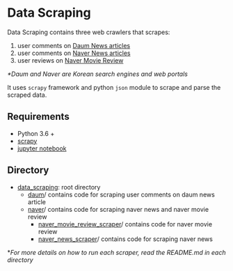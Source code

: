 # Data Scraping

Data Scraping contains three web crawlers that scrapes:

1) user comments on [Daum News articles](https://media.daum.net/) </br>
2) user comments on [Naver News articles](https://news.naver.com/) </br>
3) user reviews on [Naver Movie Review](https://movie.naver.com)

_*Daum and Naver are Korean search engines and web portals_

It uses `scrapy` framework and python `json` module to scrape and parse the scraped data.

## Requirements

* Python 3.6 +
* [scrapy](https://scrapy.org/)
* [jupyter notebook](https://jupyter.org/install)


## Directory
* [data_scraping](https://github.com/hkimkim/data-scraping):  root directory
    * [daum](https://github.com/hkimkim/data-scraping/tree/master/daum/)/ contains code for scraping user comments on daum news article </br>
    * [naver](https://github.com/hkimkim/data-scraping/tree/master/naver)/ contains code for scraping naver news and naver movie review
        * [naver_movie_review_scraper](https://github.com/hkimkim/data-scraping/tree/master/naver/naver_movie_review_scraper)/ contains code for naver movie review
        * [naver_news_scraper](https://github.com/hkimkim/data-scraping/tree/master/naver/naver_news_scraper)/ contains code for scraping naver news

*_For more details on how to run each scraper, read the README.md in each directory_

